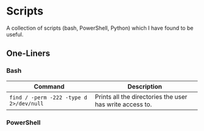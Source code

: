 # Scripts
A collection of scripts (bash, PowerShell, Python) which I have found to be useful.

## One-Liners

### Bash
| Command | Description |
|-----------------------------------------|----------------------------------------------------------|
| `find / -perm -222 -type d 2>/dev/null` | Prints all the directories the user has write access to. |

### PowerShell